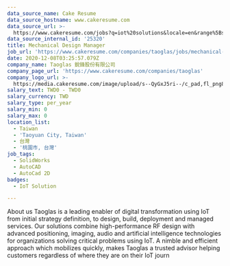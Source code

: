 ```yaml
---
data_source_name: Cake Resume
data_source_hostname: www.cakeresume.com
data_source_url: >-
  https://www.cakeresume.com/jobs?q=iot%20solutions&locale=en&range%5Bsalary_range%5D%5Bmin%5D=1000000
data_source_internal_id: '25320'
title: Mechanical Design Manager
job_url: 'https://www.cakeresume.com/companies/taoglas/jobs/mechanical-design-manager'
date: 2020-12-08T03:25:57.079Z
company_name: Taoglas 銳鋒股份有限公司
company_page_url: 'https://www.cakeresume.com/companies/taoglas'
company_logo_url: >-
  https://media.cakeresume.com/image/upload/s--QyGxJ5ri--/c_pad,fl_png8,h_200,w_200/v1545009170/jkbykyxzi9oso3imgrri.png
salary_text: TWD0 - TWD0
salary_currency: TWD
salary_type: per_year
salary_min: 0
salary_max: 0
location_list:
  - Taiwan
  - 'Taoyuan City, Taiwan'
  - 台灣
  - '桃園市, 台灣'
job_tags:
  - SolidWorks
  - AutoCAD
  - AutoCad 2D
badges:
  - IoT Solution

---
```


About us Taoglas is a leading enabler of digital transformation using IoT from initial strategy definition, to design, build, deployment and managed services. Our solutions combine high-performance RF design with advanced positioning, imaging, audio and artificial intelligence technologies for organizations solving critical problems using IoT. A nimble and efficient approach which mobilizes quickly, makes Taoglas a trusted advisor helping customers regardless of where they are on their IoT journ